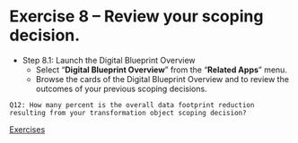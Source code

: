# Exercise 8 – Review your scoping decision.

-	Step 8.1: Launch the Digital Blueprint Overview
    -	Select “**Digital Blueprint Overview**” from the “**Related Apps**” menu.
    -	Browse the cards of the Digital Blueprint Overview and to review the outcomes of your previous scoping decisions.


<code>Q12: How many percent is the overall data footprint reduction resulting from your transformation object scoping decision?</code>

[Exercises](../README.md#exercises)
